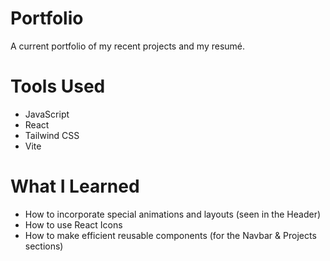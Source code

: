 # 
# Portfolio
A current portfolio of my recent projects and my resumé.

# Tools Used
- JavaScript
- React
- Tailwind CSS
- Vite

# What I Learned
* How to incorporate special animations and layouts (seen in the Header)
* How to use React Icons
* How to make efficient reusable components (for the Navbar & Projects sections)
